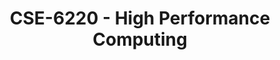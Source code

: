 ---
layout: course
title: CSE-6220 - High Performance Computing
aliases: HPC,  IHPC
course_id: CSE-6220
permalink: /CSE-6220/
avg_difficulty: 4.28
avg_rating: 4.28
avg_workload: 19.75
course_number: 6220
---